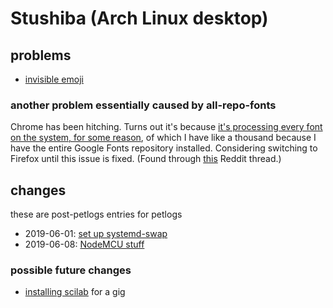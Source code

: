 # Stushiba (Arch Linux desktop)

## problems

- [invisible emoji](2c4daee6-58d4-4975-8f95-08c91e3745bc.md)

### another problem essentially caused by all-repo-fonts

Chrome has been hitching. Turns out it's because [it's processing every font on the system, for some reason](https://bugs.chromium.org/p/chromium/issues/detail?id=904994), of which I have like a thousand because I have the entire Google Fonts repository installed. Considering switching to Firefox until this issue is fixed. (Found through [this](https://www.reddit.com/r/archlinux/comments/9wnur4/chromium_and_googlechrome_lag_problem/) Reddit thread.)

## changes

these are post-petlogs entries for petlogs

- 2019-06-01: [set up systemd-swap](61f9d56c-03b4-4c7c-9acd-401797319e52.md)
- 2019-06-08: [NodeMCU stuff](bca97022-a0ef-410c-80ef-79bc7282ca8d.md)

### possible future changes

- [installing scilab](e735aceb-e2f5-4e00-91bc-4024c17d3365.md) for a gig
